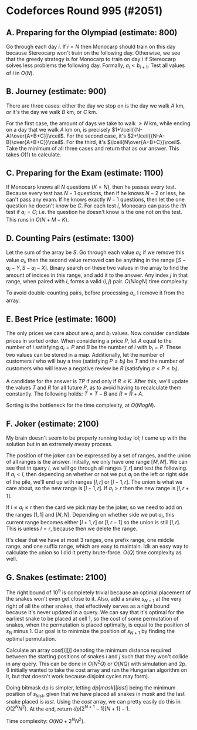 # Codeforces Round 995 (#2051)

## A. Preparing for the Olympiad (estimate: 800)
Go through each day $i$. If $i=N$ then Monocarp should train on this day because Stereocarp won't train on the following day. Otherwise, we see that the greedy strategy is for Monocarp to train on day $i$ if Stereocarp solves less problems the following day. Formally, $a_i<b_{i+1}$. Test all values of $i$ in $O(N)$.

## B. Journey (estimate: 900)
There are three cases: either the day we stop on is the day we walk $A$ km, or it's the day we walk $B$ km, or $C$ km.

For the first case, the amount of days we take to walk $\ge{N}$ km, while ending on a day that we walk $A$ km on, is precisely $1+\lceil{{N-A}\over{A+B+C}}\rceil$. For the second case, it's $2+\lceil{{N-A-B}\over{A+B+C}}\rceil$. For the third, it's $\lceil{N\over{A+B+C}}\rceil$. Take the minimum of all three cases and return that as our answer. This takes $O(1)$ to calculate.

## C. Preparing for the Exam (estimate: 1100)
If Monocarp knows all $N$ questions ($K=N$), then he passes every test. Because every test has $N-1$ questions, then if he knows $N-2$ or less, he can't pass any exam. If he knows exactly $N-1$ questions, then let the one question he doesn't know be $C$. For each test $i$, Monocarp can pass the $ith$ test if $a_i=C$; i.e. the question he doesn't know is the one not on the test. This runs in $O(N+M+K)$.

## D. Counting Pairs (estimate: 1300)
Let the sum of the array be $S$. Go through each value $a_i$; if we remove this value $a_i$, then the second value removed can be anything in the range $[S-a_i-Y,S-a_i-X]$. Binary search on these two values in the array to find the amount of indices in this range, and add it to the answer. Any index $j$ in that range, when paired with $i$, forms a valid $(i,j)$ pair. $O(NlogN)$ time complexity.

To avoid double-counting pairs, before processing $a_i$, I remove it from the array.

## E. Best Price (estimate: 1600)
The only prices we care about are $a_i$ and $b_i$ values. Now consider candidate prices in sorted order. When considering a price $P$, let $A$ equal to the number of $i$ satisfying $a_i=P$ and $B$ be the number of $i$ with $b_i=P$. These two values can be stored in a map. Additionally, let the number of customers $i$ who will buy a tree (satisfying $P\le{b_i}$) be $T$ and the number of customers who will leave a negative review be $R$ (satisfying $a<P\le{b_i}$).

A candidate for the answer is $TP$ if and only if $R\le{K}$. After this, we'll update the values $T$ and $R$ for all future $P$, as to avoid having to recalculate them constantly. The following holds: $T=T-B$ and $R=R+A$.

Sorting is the bottleneck for the time complexity, at $O(NlogN)$.

## F. Joker (estimate: 2100)
My brain doesn't seem to be properly running today lol; I came up with the solution but in an extremely messy process.

The position of the joker can be expressed by a set of ranges, and the union of all ranges is the answer. Initially, we only have one range $[M,M]$. We can see that in query $i$, we will go through all ranges $[l,r]$ and test the following. If $a_i<l$, then depending on whether or not we put $a_i$ on the left or right side of the pile, we'll end up with ranges $[l,r]$ or $[l-1,r]$. The union is what we care about, so the new range is $[l-1,r]$. If $a_i>r$ then the new range is $[l,r+1]$.

If $l\le{a_i}\le{r}$ then the card we pick may be the joker, so we need to add on the ranges $[1,1]$ and $[N,N]$. Depending on whether side we put $a_i$, this current range becomes either $[l+1,r]$ or $[l,r-1]$ so the union is still $[l,r]$. This is unless $l=r$, because then we delete the range.

It's clear that we have at most $3$ ranges, one prefix range, one middle range, and one suffix range, which are easy to maintain. Idk an easy way to calculate the union so I did it pretty brute-force. $O(Q)$ time complexity as well.

## G. Snakes (estimate: 2100)
The right bound of $10^9$ is completely trivial because an optimal placement of the snakes won't even get close to it. Also, add a snake $s_{N+1}$ at the very right of all the other snakes, that effectively serves as a right bound because it's never updated in a query. We can say that it's optimal for the earliest snake to be placed at cell $1$, so the cost of some permutation of snakes, when the permutation is placed optimally, is equal to the position of $s_N$ minus $1$. Our goal is to minimize the position of $s_{N+1}$ by finding the optimal permutation.

Calculate an array $cost[i][j]$ denoting the minimum distance required between the starting positions of snakes $i$ and $j$ such that they won't collide in any query. This can be done in $O(N^2Q)$ or $O(NQ)$ with simulation and 2p. (I initially wanted to take the cost array and run the Hungarian algorithm on it, but that doesn't work because disjoint cycles may form).

Doing bitmask dp is simpler, letting $dp[mask][last]$ being the minimum position of $s_{last}$, given that we have placed all snakes in $mask$ and the last snake placed is $last$. Using the $cost$ array, we can pretty easily do this in $O(2^NN^2)$. At the end, return $dp[2^{N+1}-1][N+1]-1$.

Time complexity: $O(NQ+2^NN^2)$.